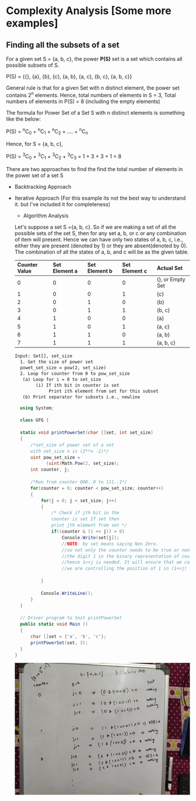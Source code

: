 # Complexity Analysis [Some more examples]

## Finding all the subsets of a set

For a given set S = {a, b, c}, the power **P(S)** set is a set which contains all possible subsets of S.

P(S) = {{}, {a}, {b}, {c}, {a, b}, {a, c}, {b, c}, {a, b, c}}

General rule is that for a given Set with n distinct element, the power set contains 2<sup>n</sup> elements. Hence, total numbers of elements in S = 3, Total numbers of elements in P(S) = 8 (including the empty elements)

The formula for Power Set of a Set S with n distinct elements is something like the below:

P(S) = <sup>n</sup>C<sub>0</sub> + <sup>n</sup>C<sub>1</sub> + <sup>n</sup>C<sub>2</sub> + .... + <sup>n</sup>C<sub>n</sub>

Hence, for S = {a, b, c},

P(S) = <sup>3</sup>C<sub>0</sub> + <sup>3</sup>C<sub>1</sub> + <sup>3</sup>C<sub>2</sub> + <sup>3</sup>C<sub>3</sub>
= 1 + 3 + 3 + 1
= 8

There are two approaches to find the find the total number of elements in the power set of a set S

- Backtracking Approach

- Iterative Approach (For this example its not the best way to understand it. but I've included it for completeness)

  - Algorithm Analysis

  Let's suppose a set S ={a, b, c}. So if we are making a set of all the possible sets of the set S, then for any set a, b, or c or any combination of item will present. Hence we can have only two states of a, b, c, i.e., either they are present (denoted by 1) or they are absent(denoted by 0). The combination of all the states of a, b, and c will be as the given table.

  | Counter Value | Set Element a | Set Element b | Set Element c | Actual Set       |
  | ------------- | ------------- | ------------- | ------------- | ---------------- |
  | 0             | 0             | 0             | 0             | {}, or Empty Set |
  | 1             | 0             | 0             | 1             | {c}              |
  | 2             | 0             | 1             | 0             | {b}              |
  | 3             | 0             | 1             | 1             | {b, c}           |
  | 4             | 1             | 0             | 0             | {a}              |
  | 5             | 1             | 0             | 1             | {a, c}           |
  | 6             | 1             | 1             | 0             | {a, b}           |
  | 7             | 1             | 1             | 1             | {a, b, c}        |

  ```Algorithm
  Input: Set[], set_size
    1. Get the size of power set
    powet_set_size = pow(2, set_size)
    2. Loop for counter from 0 to pow_set_size
     (a) Loop for i = 0 to set_size
          (i) If ith bit in counter is set
               Print ith element from set for this subset
     (b) Print separator for subsets i.e., newline

  ```

  ```C#
    using System;

    class GFG {

    static void printPowerSet(char []set, int set_size)
    {
        /*set_size of power set of a set
        with set_size n is (2**n -1)*/
        uint pow_set_size =
              (uint)Math.Pow(2, set_size);
        int counter, j;

        /*Run from counter 000..0 to 111..1*/
        for(counter = 0; counter < pow_set_size; counter++)
        {
            for(j = 0; j < set_size; j++)
            {
                /* Check if jth bit in the
                counter is set If set then
                print jth element from set */
                if((counter & (1 << j)) > 0)
                    Console.Write(set[j]);
                    //NOTE: by set means saying Non Zero.
                    //so not only the counter needs to be true or non zero but also the
                    //the digit 1 in the binary representation of counter should be at the right place,
                    //hence 1<<j is needed. It will ensure that we can perform '&' operation correctly
                    //we are controlling the position of 1 in (1<<j) programmatically

            }

            Console.WriteLine();
        }
    }

    // Driver program to test printPowerSet
    public static void Main ()
    {
        char []set = {'a', 'b', 'c'};
        printPowerSet(set, 3);
    }
  }

  ```

  ![Dry run](./images/2.jpg)
